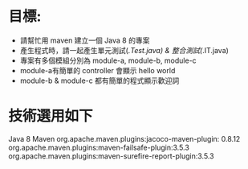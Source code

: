 # 目標: 
- 請幫忙用 maven 建立一個 Java 8 的專案
- 產生程式時，請一起產生單元測試(*.Test.java) & 整合測試(*.IT.java)
- 專案有多個模組分別為 module-a, module-b, module-c
- module-a有簡單的 controller 會顯示 hello world
- module-b & module-c 都有簡單的程式顯示歡迎詞



# 技術選用如下
Java 8
Maven
org.apache.maven.plugins:jacoco-maven-plugin: 0.8.12
org.apache.maven.plugins:maven-failsafe-plugin:3.5.3
org.apache.maven.plugins:maven-surefire-report-plugin:3.5.3





